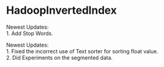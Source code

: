 # HadoopInvertedIndex

Newest Updates:</br>
	1. Add Stop Words.</br>

Newest Updates:</br>
	1. Fixed the incorrect use of Text sorter for sorting float value.</br>
	2. Did Experiments on the segmented data.</br>
